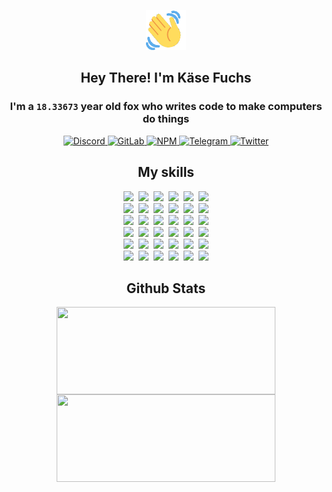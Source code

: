 <div><p align=center><img src=./resources/images/wave.gif width=64px height=64px></p><h2 align=center>Hey There! I'm Käse Fuchs</h2><h3 align=center>I'm a <code>18.33673</code> year old fox who writes code to make computers do things</h3><p align=center><a href=https://discord.com/users/507526681125322772><img alt=Discord src="https://img.shields.io/badge/Discord-5865F2?logo=discord&logoColor=white&style=flat-square#a990db5ddc889fcf44648c0af6023133"> </a><a href=https://gitlab.com/kasefuchs><img alt=GitLab src="https://img.shields.io/badge/GitLab-330F63?logo=gitlab&logoColor=white&style=flat-square#a990db5ddc889fcf44648c0af6023133"> </a><a href=https://npmjs.com/~kasefuchs><img alt=NPM src="https://img.shields.io/badge/NPM-CB3837?logo=npm&logoColor=white&style=flat-square#a990db5ddc889fcf44648c0af6023133"> </a><a href=https://t.me/kasefuchs><img alt=Telegram src="https://img.shields.io/badge/Telegram-2CA5E0?logo=telegram&logoColor=white&style=flat-square#a990db5ddc889fcf44648c0af6023133"> </a><a href=https://twitter.com/kasefuchs><img alt=Twitter src="https://img.shields.io/badge/Twitter-1DA1F2?logo=twitter&logoColor=white&style=flat-square#a990db5ddc889fcf44648c0af6023133"></a></p><h2 align=center>My skills</h2><p align=center><a href=https://aws.amazon.com/ ><picture><source srcset="https://skillicons.dev/icons?i=aws&theme=dark#a990db5ddc889fcf44648c0af6023133" media="(prefers-color-scheme: dark)"><source srcset="https://skillicons.dev/icons?i=aws&theme=light#a990db5ddc889fcf44648c0af6023133" media="(prefers-color-scheme: light), (prefers-color-scheme: no-preference)"><img src="https://skillicons.dev/icons?i=aws&theme=light#a990db5ddc889fcf44648c0af6023133"></picture></a>&nbsp;&nbsp;<a href=https://en.wikipedia.org/wiki/Bash_(Unix_shell)><picture><source srcset="https://skillicons.dev/icons?i=bash&theme=dark#a990db5ddc889fcf44648c0af6023133" media="(prefers-color-scheme: dark)"><source srcset="https://skillicons.dev/icons?i=bash&theme=light#a990db5ddc889fcf44648c0af6023133" media="(prefers-color-scheme: light), (prefers-color-scheme: no-preference)"><img src="https://skillicons.dev/icons?i=bash&theme=light#a990db5ddc889fcf44648c0af6023133"></picture></a>&nbsp;&nbsp;<a href=https://discord.com/developers/docs><picture><source srcset="https://skillicons.dev/icons?i=bots&theme=dark#a990db5ddc889fcf44648c0af6023133" media="(prefers-color-scheme: dark)"><source srcset="https://skillicons.dev/icons?i=bots&theme=light#a990db5ddc889fcf44648c0af6023133" media="(prefers-color-scheme: light), (prefers-color-scheme: no-preference)"><img src="https://skillicons.dev/icons?i=bots&theme=light#a990db5ddc889fcf44648c0af6023133"></picture></a>&nbsp;&nbsp;<a href=https://www.cloudflare.com/ ><picture><source srcset="https://skillicons.dev/icons?i=cloudflare&theme=dark#a990db5ddc889fcf44648c0af6023133" media="(prefers-color-scheme: dark)"><source srcset="https://skillicons.dev/icons?i=cloudflare&theme=light#a990db5ddc889fcf44648c0af6023133" media="(prefers-color-scheme: light), (prefers-color-scheme: no-preference)"><img src="https://skillicons.dev/icons?i=cloudflare&theme=light#a990db5ddc889fcf44648c0af6023133"></picture></a>&nbsp;&nbsp;<a href=https://en.wikipedia.org/wiki/CSS><picture><source srcset="https://skillicons.dev/icons?i=css&theme=dark#a990db5ddc889fcf44648c0af6023133" media="(prefers-color-scheme: dark)"><source srcset="https://skillicons.dev/icons?i=css&theme=light#a990db5ddc889fcf44648c0af6023133" media="(prefers-color-scheme: light), (prefers-color-scheme: no-preference)"><img src="https://skillicons.dev/icons?i=css&theme=light#a990db5ddc889fcf44648c0af6023133"></picture></a>&nbsp;&nbsp;<a href=https://www.docker.com/ ><picture><source srcset="https://skillicons.dev/icons?i=docker&theme=dark#a990db5ddc889fcf44648c0af6023133" media="(prefers-color-scheme: dark)"><source srcset="https://skillicons.dev/icons?i=docker&theme=light#a990db5ddc889fcf44648c0af6023133" media="(prefers-color-scheme: light), (prefers-color-scheme: no-preference)"><img src="https://skillicons.dev/icons?i=docker&theme=light#a990db5ddc889fcf44648c0af6023133"></picture></a><br><a href=https://www.electronjs.org/ ><picture><source srcset="https://skillicons.dev/icons?i=electron&theme=dark#a990db5ddc889fcf44648c0af6023133" media="(prefers-color-scheme: dark)"><source srcset="https://skillicons.dev/icons?i=electron&theme=light#a990db5ddc889fcf44648c0af6023133" media="(prefers-color-scheme: light), (prefers-color-scheme: no-preference)"><img src="https://skillicons.dev/icons?i=electron&theme=light#a990db5ddc889fcf44648c0af6023133"></picture></a>&nbsp;&nbsp;<a href=https://expressjs.com/ ><picture><source srcset="https://skillicons.dev/icons?i=express&theme=dark#a990db5ddc889fcf44648c0af6023133" media="(prefers-color-scheme: dark)"><source srcset="https://skillicons.dev/icons?i=express&theme=light#a990db5ddc889fcf44648c0af6023133" media="(prefers-color-scheme: light), (prefers-color-scheme: no-preference)"><img src="https://skillicons.dev/icons?i=express&theme=light#a990db5ddc889fcf44648c0af6023133"></picture></a>&nbsp;&nbsp;<a href=https://www.figma.com/ ><picture><source srcset="https://skillicons.dev/icons?i=figma&theme=dark#a990db5ddc889fcf44648c0af6023133" media="(prefers-color-scheme: dark)"><source srcset="https://skillicons.dev/icons?i=figma&theme=light#a990db5ddc889fcf44648c0af6023133" media="(prefers-color-scheme: light), (prefers-color-scheme: no-preference)"><img src="https://skillicons.dev/icons?i=figma&theme=light#a990db5ddc889fcf44648c0af6023133"></picture></a>&nbsp;&nbsp;<a href=https://firebase.google.com/ ><picture><source srcset="https://skillicons.dev/icons?i=firebase&theme=dark#a990db5ddc889fcf44648c0af6023133" media="(prefers-color-scheme: dark)"><source srcset="https://skillicons.dev/icons?i=firebase&theme=light#a990db5ddc889fcf44648c0af6023133" media="(prefers-color-scheme: light), (prefers-color-scheme: no-preference)"><img src="https://skillicons.dev/icons?i=firebase&theme=light#a990db5ddc889fcf44648c0af6023133"></picture></a>&nbsp;&nbsp;<a href=https://flask.palletsprojects.com/ ><picture><source srcset="https://skillicons.dev/icons?i=flask&theme=dark#a990db5ddc889fcf44648c0af6023133" media="(prefers-color-scheme: dark)"><source srcset="https://skillicons.dev/icons?i=flask&theme=light#a990db5ddc889fcf44648c0af6023133" media="(prefers-color-scheme: light), (prefers-color-scheme: no-preference)"><img src="https://skillicons.dev/icons?i=flask&theme=light#a990db5ddc889fcf44648c0af6023133"></picture></a>&nbsp;&nbsp;<a href=https://cloud.google.com/ ><picture><source srcset="https://skillicons.dev/icons?i=gcp&theme=dark#a990db5ddc889fcf44648c0af6023133" media="(prefers-color-scheme: dark)"><source srcset="https://skillicons.dev/icons?i=gcp&theme=light#a990db5ddc889fcf44648c0af6023133" media="(prefers-color-scheme: light), (prefers-color-scheme: no-preference)"><img src="https://skillicons.dev/icons?i=gcp&theme=light#a990db5ddc889fcf44648c0af6023133"></picture></a><br><a href=https://git-scm.com/ ><picture><source srcset="https://skillicons.dev/icons?i=git&theme=dark#a990db5ddc889fcf44648c0af6023133" media="(prefers-color-scheme: dark)"><source srcset="https://skillicons.dev/icons?i=git&theme=light#a990db5ddc889fcf44648c0af6023133" media="(prefers-color-scheme: light), (prefers-color-scheme: no-preference)"><img src="https://skillicons.dev/icons?i=git&theme=light#a990db5ddc889fcf44648c0af6023133"></picture></a>&nbsp;&nbsp;<a href=https://github.com/ ><picture><source srcset="https://skillicons.dev/icons?i=github&theme=dark#a990db5ddc889fcf44648c0af6023133" media="(prefers-color-scheme: dark)"><source srcset="https://skillicons.dev/icons?i=github&theme=light#a990db5ddc889fcf44648c0af6023133" media="(prefers-color-scheme: light), (prefers-color-scheme: no-preference)"><img src="https://skillicons.dev/icons?i=github&theme=light#a990db5ddc889fcf44648c0af6023133"></picture></a>&nbsp;&nbsp;<a href=https://gitlab.com/ ><picture><source srcset="https://skillicons.dev/icons?i=gitlab&theme=dark#a990db5ddc889fcf44648c0af6023133" media="(prefers-color-scheme: dark)"><source srcset="https://skillicons.dev/icons?i=gitlab&theme=light#a990db5ddc889fcf44648c0af6023133" media="(prefers-color-scheme: light), (prefers-color-scheme: no-preference)"><img src="https://skillicons.dev/icons?i=gitlab&theme=light#a990db5ddc889fcf44648c0af6023133"></picture></a>&nbsp;&nbsp;<a href=https://www.heroku.com/ ><picture><source srcset="https://skillicons.dev/icons?i=heroku&theme=dark#a990db5ddc889fcf44648c0af6023133" media="(prefers-color-scheme: dark)"><source srcset="https://skillicons.dev/icons?i=heroku&theme=light#a990db5ddc889fcf44648c0af6023133" media="(prefers-color-scheme: light), (prefers-color-scheme: no-preference)"><img src="https://skillicons.dev/icons?i=heroku&theme=light#a990db5ddc889fcf44648c0af6023133"></picture></a>&nbsp;&nbsp;<a href=https://en.wikipedia.org/wiki/HTML><picture><source srcset="https://skillicons.dev/icons?i=html&theme=dark#a990db5ddc889fcf44648c0af6023133" media="(prefers-color-scheme: dark)"><source srcset="https://skillicons.dev/icons?i=html&theme=light#a990db5ddc889fcf44648c0af6023133" media="(prefers-color-scheme: light), (prefers-color-scheme: no-preference)"><img src="https://skillicons.dev/icons?i=html&theme=light#a990db5ddc889fcf44648c0af6023133"></picture></a>&nbsp;&nbsp;<a href=https://en.wikipedia.org/wiki/JavaScript><picture><source srcset="https://skillicons.dev/icons?i=js&theme=dark#a990db5ddc889fcf44648c0af6023133" media="(prefers-color-scheme: dark)"><source srcset="https://skillicons.dev/icons?i=js&theme=light#a990db5ddc889fcf44648c0af6023133" media="(prefers-color-scheme: light), (prefers-color-scheme: no-preference)"><img src="https://skillicons.dev/icons?i=js&theme=light#a990db5ddc889fcf44648c0af6023133"></picture></a><br><a href=https://en.wikipedia.org/wiki/Linux><picture><source srcset="https://skillicons.dev/icons?i=linux&theme=dark#a990db5ddc889fcf44648c0af6023133" media="(prefers-color-scheme: dark)"><source srcset="https://skillicons.dev/icons?i=linux&theme=light#a990db5ddc889fcf44648c0af6023133" media="(prefers-color-scheme: light), (prefers-color-scheme: no-preference)"><img src="https://skillicons.dev/icons?i=linux&theme=light#a990db5ddc889fcf44648c0af6023133"></picture></a>&nbsp;&nbsp;<a href=https://mui.com/ ><picture><source srcset="https://skillicons.dev/icons?i=materialui&theme=dark#a990db5ddc889fcf44648c0af6023133" media="(prefers-color-scheme: dark)"><source srcset="https://skillicons.dev/icons?i=materialui&theme=light#a990db5ddc889fcf44648c0af6023133" media="(prefers-color-scheme: light), (prefers-color-scheme: no-preference)"><img src="https://skillicons.dev/icons?i=materialui&theme=light#a990db5ddc889fcf44648c0af6023133"></picture></a>&nbsp;&nbsp;<a href=https://en.wikipedia.org/wiki/Markdown><picture><source srcset="https://skillicons.dev/icons?i=md&theme=dark#a990db5ddc889fcf44648c0af6023133" media="(prefers-color-scheme: dark)"><source srcset="https://skillicons.dev/icons?i=md&theme=light#a990db5ddc889fcf44648c0af6023133" media="(prefers-color-scheme: light), (prefers-color-scheme: no-preference)"><img src="https://skillicons.dev/icons?i=md&theme=light#a990db5ddc889fcf44648c0af6023133"></picture></a>&nbsp;&nbsp;<a href=https://www.mongodb.com/ ><picture><source srcset="https://skillicons.dev/icons?i=mongodb&theme=dark#a990db5ddc889fcf44648c0af6023133" media="(prefers-color-scheme: dark)"><source srcset="https://skillicons.dev/icons?i=mongodb&theme=light#a990db5ddc889fcf44648c0af6023133" media="(prefers-color-scheme: light), (prefers-color-scheme: no-preference)"><img src="https://skillicons.dev/icons?i=mongodb&theme=light#a990db5ddc889fcf44648c0af6023133"></picture></a>&nbsp;&nbsp;<a href=https://www.mysql.com/ ><picture><source srcset="https://skillicons.dev/icons?i=mysql&theme=dark#a990db5ddc889fcf44648c0af6023133" media="(prefers-color-scheme: dark)"><source srcset="https://skillicons.dev/icons?i=mysql&theme=light#a990db5ddc889fcf44648c0af6023133" media="(prefers-color-scheme: light), (prefers-color-scheme: no-preference)"><img src="https://skillicons.dev/icons?i=mysql&theme=light#a990db5ddc889fcf44648c0af6023133"></picture></a>&nbsp;&nbsp;<a href=https://nextjs.org/ ><picture><source srcset="https://skillicons.dev/icons?i=nextjs&theme=dark#a990db5ddc889fcf44648c0af6023133" media="(prefers-color-scheme: dark)"><source srcset="https://skillicons.dev/icons?i=nextjs&theme=light#a990db5ddc889fcf44648c0af6023133" media="(prefers-color-scheme: light), (prefers-color-scheme: no-preference)"><img src="https://skillicons.dev/icons?i=nextjs&theme=light#a990db5ddc889fcf44648c0af6023133"></picture></a><br><a href=https://nodejs.org/en/ ><picture><source srcset="https://skillicons.dev/icons?i=nodejs&theme=dark#a990db5ddc889fcf44648c0af6023133" media="(prefers-color-scheme: dark)"><source srcset="https://skillicons.dev/icons?i=nodejs&theme=light#a990db5ddc889fcf44648c0af6023133" media="(prefers-color-scheme: light), (prefers-color-scheme: no-preference)"><img src="https://skillicons.dev/icons?i=nodejs&theme=light#a990db5ddc889fcf44648c0af6023133"></picture></a>&nbsp;&nbsp;<a href=https://www.postgresql.org/ ><picture><source srcset="https://skillicons.dev/icons?i=postgres&theme=dark#a990db5ddc889fcf44648c0af6023133" media="(prefers-color-scheme: dark)"><source srcset="https://skillicons.dev/icons?i=postgres&theme=light#a990db5ddc889fcf44648c0af6023133" media="(prefers-color-scheme: light), (prefers-color-scheme: no-preference)"><img src="https://skillicons.dev/icons?i=postgres&theme=light#a990db5ddc889fcf44648c0af6023133"></picture></a>&nbsp;&nbsp;<a href=https://learn.microsoft.com/en-us/powershell/ ><picture><source srcset="https://skillicons.dev/icons?i=powershell&theme=dark#a990db5ddc889fcf44648c0af6023133" media="(prefers-color-scheme: dark)"><source srcset="https://skillicons.dev/icons?i=powershell&theme=light#a990db5ddc889fcf44648c0af6023133" media="(prefers-color-scheme: light), (prefers-color-scheme: no-preference)"><img src="https://skillicons.dev/icons?i=powershell&theme=light#a990db5ddc889fcf44648c0af6023133"></picture></a>&nbsp;&nbsp;<a href=https://www.python.org/ ><picture><source srcset="https://skillicons.dev/icons?i=py&theme=dark#a990db5ddc889fcf44648c0af6023133" media="(prefers-color-scheme: dark)"><source srcset="https://skillicons.dev/icons?i=py&theme=light#a990db5ddc889fcf44648c0af6023133" media="(prefers-color-scheme: light), (prefers-color-scheme: no-preference)"><img src="https://skillicons.dev/icons?i=py&theme=light#a990db5ddc889fcf44648c0af6023133"></picture></a>&nbsp;&nbsp;<a href=https://www.raspberrypi.org/ ><picture><source srcset="https://skillicons.dev/icons?i=raspberrypi&theme=dark#a990db5ddc889fcf44648c0af6023133" media="(prefers-color-scheme: dark)"><source srcset="https://skillicons.dev/icons?i=raspberrypi&theme=light#a990db5ddc889fcf44648c0af6023133" media="(prefers-color-scheme: light), (prefers-color-scheme: no-preference)"><img src="https://skillicons.dev/icons?i=raspberrypi&theme=light#a990db5ddc889fcf44648c0af6023133"></picture></a>&nbsp;&nbsp;<a href=https://reactjs.org/ ><picture><source srcset="https://skillicons.dev/icons?i=react&theme=dark#a990db5ddc889fcf44648c0af6023133" media="(prefers-color-scheme: dark)"><source srcset="https://skillicons.dev/icons?i=react&theme=light#a990db5ddc889fcf44648c0af6023133" media="(prefers-color-scheme: light), (prefers-color-scheme: no-preference)"><img src="https://skillicons.dev/icons?i=react&theme=light#a990db5ddc889fcf44648c0af6023133"></picture></a><br><a href=https://redux.js.org/ ><picture><source srcset="https://skillicons.dev/icons?i=redux&theme=dark#a990db5ddc889fcf44648c0af6023133" media="(prefers-color-scheme: dark)"><source srcset="https://skillicons.dev/icons?i=redux&theme=light#a990db5ddc889fcf44648c0af6023133" media="(prefers-color-scheme: light), (prefers-color-scheme: no-preference)"><img src="https://skillicons.dev/icons?i=redux&theme=light#a990db5ddc889fcf44648c0af6023133"></picture></a>&nbsp;&nbsp;<a href=https://en.wikipedia.org/wiki/Regular_expression><picture><source srcset="https://skillicons.dev/icons?i=regex&theme=dark#a990db5ddc889fcf44648c0af6023133" media="(prefers-color-scheme: dark)"><source srcset="https://skillicons.dev/icons?i=regex&theme=light#a990db5ddc889fcf44648c0af6023133" media="(prefers-color-scheme: light), (prefers-color-scheme: no-preference)"><img src="https://skillicons.dev/icons?i=regex&theme=light#a990db5ddc889fcf44648c0af6023133"></picture></a>&nbsp;&nbsp;<a href=https://en.wikipedia.org/wiki/Sass_(stylesheet_language)><picture><source srcset="https://skillicons.dev/icons?i=sass&theme=dark#a990db5ddc889fcf44648c0af6023133" media="(prefers-color-scheme: dark)"><source srcset="https://skillicons.dev/icons?i=sass&theme=light#a990db5ddc889fcf44648c0af6023133" media="(prefers-color-scheme: light), (prefers-color-scheme: no-preference)"><img src="https://skillicons.dev/icons?i=sass&theme=light#a990db5ddc889fcf44648c0af6023133"></picture></a>&nbsp;&nbsp;<a href=https://www.typescriptlang.org/ ><picture><source srcset="https://skillicons.dev/icons?i=ts&theme=dark#a990db5ddc889fcf44648c0af6023133" media="(prefers-color-scheme: dark)"><source srcset="https://skillicons.dev/icons?i=ts&theme=light#a990db5ddc889fcf44648c0af6023133" media="(prefers-color-scheme: light), (prefers-color-scheme: no-preference)"><img src="https://skillicons.dev/icons?i=ts&theme=light#a990db5ddc889fcf44648c0af6023133"></picture></a>&nbsp;&nbsp;<a href=https://unity.com/ ><picture><source srcset="https://skillicons.dev/icons?i=unity&theme=dark#a990db5ddc889fcf44648c0af6023133" media="(prefers-color-scheme: dark)"><source srcset="https://skillicons.dev/icons?i=unity&theme=light#a990db5ddc889fcf44648c0af6023133" media="(prefers-color-scheme: light), (prefers-color-scheme: no-preference)"><img src="https://skillicons.dev/icons?i=unity&theme=light#a990db5ddc889fcf44648c0af6023133"></picture></a>&nbsp;&nbsp;<a href=https://workers.cloudflare.com/ ><picture><source srcset="https://skillicons.dev/icons?i=workers&theme=dark#a990db5ddc889fcf44648c0af6023133" media="(prefers-color-scheme: dark)"><source srcset="https://skillicons.dev/icons?i=workers&theme=light#a990db5ddc889fcf44648c0af6023133" media="(prefers-color-scheme: light), (prefers-color-scheme: no-preference)"><img src="https://skillicons.dev/icons?i=workers&theme=light#a990db5ddc889fcf44648c0af6023133"></picture></a><br></p><h2 align=center>Github Stats</h2><p align=center><picture><source srcset="https://github-readme-stats-kasefuchs.vercel.app/api/?count_private=true&hide_border=true&hide_rank=true&line_height=20&hide_title=true&username=Kasefuchs&theme=dark#a990db5ddc889fcf44648c0af6023133" media="(prefers-color-scheme: dark)"><source srcset="https://github-readme-stats-kasefuchs.vercel.app/api/?count_private=true&hide_border=true&hide_rank=true&line_height=20&hide_title=true&username=Kasefuchs&theme=light#a990db5ddc889fcf44648c0af6023133" media="(prefers-color-scheme: light), (prefers-color-scheme: no-preference)"><img align=middle width=350 height=140 src="https://github-readme-stats-kasefuchs.vercel.app/api/?count_private=true&hide_border=true&hide_rank=true&line_height=20&hide_title=true&username=Kasefuchs&theme=light#a990db5ddc889fcf44648c0af6023133"></picture><picture><source srcset="https://github-readme-stats-kasefuchs.vercel.app/api/top-langs/?count_private=true&hide_border=true&layout=compact&username=Kasefuchs&theme=dark#a990db5ddc889fcf44648c0af6023133" media="(prefers-color-scheme: dark)"><source srcset="https://github-readme-stats-kasefuchs.vercel.app/api/top-langs/?count_private=true&hide_border=true&layout=compact&username=Kasefuchs&theme=light#a990db5ddc889fcf44648c0af6023133" media="(prefers-color-scheme: light), (prefers-color-scheme: no-preference)"><img align=middle width=350 height=140 src="https://github-readme-stats-kasefuchs.vercel.app/api/top-langs/?count_private=true&hide_border=true&layout=compact&username=Kasefuchs&theme=light#a990db5ddc889fcf44648c0af6023133"></picture></p><img src="https://hit.yhype.me/github/profile?user_id=64592097#a990db5ddc889fcf44648c0af6023133" alt=""></div>